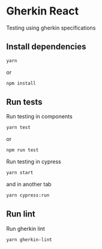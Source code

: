 # Gherkin React

Testing using gherkin specifications

## Install dependencies

```bash
yarn
```
or
```bash
npm install
```

## Run tests

Run testing in components

```bash
yarn test
```
or
```bash
npm run test
```

Run testing in cypress

```bash
yarn start
```
and in another tab

```bash
yarn cypress:run
```

## Run lint

Run gherkin lint

```bash
yarn gherkin-lint
```